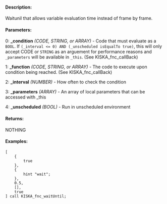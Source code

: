 #### Description:
Waitunil that allows variable evaluation time instead of frame by frame.

#### Parameters:
0: **_condition** *(CODE, STRING, or ARRAY)* - Code that must evaluate as a `BOOL`.If `(_interval <= 0) AND (_unscheduled isEqualTo true)`, this will only accept CODEor `STRING` as an arguement for performance reasons and `_parameters` will be available in `_this`.(See KISKA_fnc_callBack)

1: **_function** *(CODE, STRING, or ARRAY)* - The code to execute upon condition being reached.(See KISKA_fnc_callBack)

2: **_interval** *(NUMBER)* - How often to check the condition

3: **_parameters** *(ARRAY)* - An array of local parameters that can be accessed with _this

4: **_unscheduled** *(BOOL)* - Run in unscheduled environment

#### Returns:
NOTHING

#### Examples:
```sqf
[
    {
        true
    },
    {
        hint "wait";
    },
    0.5,
    [],
    true
] call KISKA_fnc_waitUntil;
```

